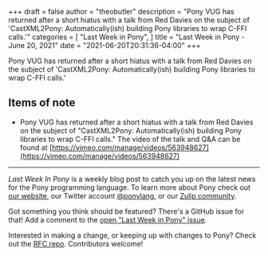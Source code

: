 +++
draft = false
author = "theobutler"
description = "Pony VUG has returned after a short hiatus with a talk from Red Davies on the subject of 'CastXML2Pony: Automatically(ish) building Pony libraries to wrap C-FFI calls.'"
categories = [
    "Last Week in Pony",
]
title = "Last Week in Pony - June 20, 2021"
date = "2021-06-20T20:31:36-04:00"
+++

Pony VUG has returned after a short hiatus with a talk from Red Davies on the subject of 'CastXML2Pony: Automatically(ish) building Pony libraries to wrap C-FFI calls.'

<!--more-->

## Items of note

- Pony VUG has returned after a short hiatus with a talk from Red Davies on the subject of "CastXML2Pony: Automatically(ish) building Pony libraries to wrap C-FFI calls."
The video of the talk and Q&A can be found at [https://vimeo.com/manage/videos/563948627](https://vimeo.com/manage/videos/563948627)

---

_Last Week In Pony_ is a weekly blog post to catch you up on the latest news for the Pony programming language. To learn more about Pony check out [our website](https://ponylang.io), our Twitter account [@ponylang](https://twitter.com/ponylang), or our [Zulip community](https://ponylang.zulipchat.com).

Got something you think should be featured? There's a GitHub issue for that! Add a comment to the [open "Last Week in Pony" issue](https://github.com/ponylang/ponylang.github.io/issues?q=is%3Aissue+is%3Aopen+label%3Alast-week-in-pony).

Interested in making a change, or keeping up with changes to Pony? Check out the [RFC repo](https://github.com/ponylang/rfcs). Contributors welcome!
